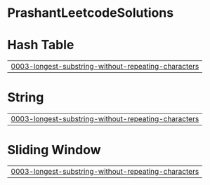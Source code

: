 # PrashantLeetcodeSolutions


# Hash Table
|  |
| ------- |
| [0003-longest-substring-without-repeating-characters](https://github.com/PrashantG-hub/PrashantLeetcodeSolutions/tree/master/0003-longest-substring-without-repeating-characters) |
# String
|  |
| ------- |
| [0003-longest-substring-without-repeating-characters](https://github.com/PrashantG-hub/PrashantLeetcodeSolutions/tree/master/0003-longest-substring-without-repeating-characters) |
# Sliding Window
|  |
| ------- |
| [0003-longest-substring-without-repeating-characters](https://github.com/PrashantG-hub/PrashantLeetcodeSolutions/tree/master/0003-longest-substring-without-repeating-characters) |